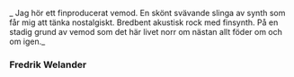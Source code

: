 _ Jag hör ett finproducerat vemod. En skönt svävande slinga av synth som får mig att tänka nostalgiskt. Bredbent akustisk rock med finsynth. På en stadig grund av vemod som det här livet norr om nästan allt föder om och om igen._

### Fredrik Welander